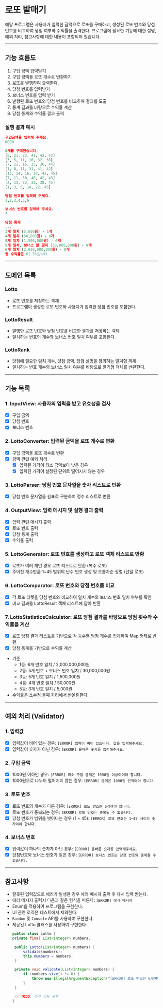 # 로또 발매기
해당 프로그램은 사용자가 입력한 금액으로 로또를 구매하고, 생성된 로또 번호와 당첨 번호를 비교하여
당첨 여부와 수익률을 출력한다. 프로그램에 필요한 기능에 대한 설명, 예외 처리, 참고사항에 대한 내용이 포함되어 있습니다.

---

## 기능 흐름도
1. 구입 금액 입력받기
2. 구입 금액을 로또 개수로 변환하기
3. 로또를 발행하여 출력한다.
4. 당첨 번호를 입력받기
5. 보너스 번호를 입력 받기
6. 발행된 로또 번호와 당첨 번호를 비교하여 결과를 도출
7. 통계 결과를 바탕으로 수익률 계산
8. 당첨 통계와 수익률 결과 출력

### 실행 결과 예시
```prolog
구입금액을 입력해 주세요.
8000

8개를 구매했습니다.
[8, 21, 23, 41, 42, 43]
[3, 5, 11, 16, 32, 38]
[7, 11, 16, 35, 36, 44]
[1, 8, 11, 31, 41, 42]
[13, 14, 16, 38, 42, 45]
[7, 11, 30, 40, 42, 43]
[2, 13, 22, 32, 38, 45]
[1, 3, 5, 14, 22, 45]

당첨 번호를 입력해 주세요.
1,2,3,4,5,6

보너스 번호를 입력해 주세요.
7

당첨 통계
---
3개 일치 (5,000원) - 1개
4개 일치 (50,000원) - 0개
5개 일치 (1,500,000원) - 0개
5개 일치, 보너스 볼 일치 (30,000,000원) - 0개
6개 일치 (2,000,000,000원) - 0개
총 수익률은 62.5%입니다.

```

---

## 도메인 목록
### Lotto
- 로또 번호를 저장하는 객체
- 프로그램이 생성한 로또 번호와 사용자가 입력한 당첨 번호를 포함한다.

### LottoResult
- 발행한 로또 번호와 당첨 번호를 비교한 결과를 저장하는 객체
- 일치하는 번호의 개수와 보너스 번호 일치 여부를 포함한다.

### LottoRank
- 당첨에 필요한 일치 개수, 당첨 금액, 당첨 설명을 정의하는 열겨형 객체
- 일치하는 번호 개수와 보너스 일치 여부를 바탕으로 열거형 객체를 반환한다.

---

## 기능 목록
### 1. InputView: 사용자의 입력을 받고 유효성을 검사
- [x] 구입 금액
- [x] 당첨 번호
- [x] 보너스 번호

### 2. LottoConverter: 입력된 금액을 로또 개수로 변환
- [x] 구입 금액을 로또 개수로 변환
- [x] 금액 관련 예외 처리
  - [x] 입력된 가격이 최소 금액보다 낮은 경우
  - [x] 입력된 가격이 설정된 단위로 떨어지지 않는 경우

### 3. LottoParser: 당첨 번호 문자열을 숫자 리스트로 반환
- [x] 당첨 번호 문자열을 쉼표로 구분하여 정수 리스트로 변환

### 4. OutputView: 입력 메시지 및 실행 결과 출력
- [x] 입력 관련 메시지 출력
- [x] 로또 번호 출력
- [x] 당첨 통계 출력
- [x] 수익률 출력

### 5. LottoGenerator: 로또 번호를 생성하고 로또 객체 리스트로 반환
- [x] 로또가 여러 개인 경우 로또 리스트로 반환 (복수 로또)
- [x] 주어진 개수만큼 1~45 범위의 난수 번호 생성 및 오름차순 정렬 (단일 로또)

### 6. LottoComparator: 로또 번호와 당첨 번호를 비교
- [x] 각 로또 티켓을 당첨 번호와 비교하여 일치 개수와 보너스 번호 일치 여부를 확인
- [x] 비교 결과를 LottoResult 객체 리스트에 담아 반환

### 7. LottoStatisticsCalculator: 로또 당첨 결과를 바탕으로 당첨 횟수와 수익률을 계산
- [x] 로또 당첨 결과 리스트를 기반으로 각 등수별 당첨 개수를 집계하여 Map 형태로 반환
- [x] 당첨 통계를 기반으로 수익률 계산
- 기준
  - 1등: 6개 번호 일치 / 2,000,000,000원
  - 2등: 5개 번호 + 보너스 번호 일치 / 30,000,000원
  - 3등: 5개 번호 일치 / 1,500,000원
  - 4등: 4개 번호 일치 / 50,000원
  - 5등: 3개 번호 일치 / 5,000원
- 수익률은 소수점 둘째 자리에서 반올림한다.

---

## 예외 처리 (Validator)
### 1. 입력값
- [x] 입력값이 비어 있는 경우: `[ERROR] 입력이 비어 있습니다. 값을 입력해주세요.`
- [x] 입력값이 숫자가 아닌 경우: `[ERROR] 올바른 숫자를 입력해주세요.`
     
### 2. 구입 금액
- [x] 1000원 이하인 경우: `[ERROR] 최소 구입 금액은 1000원 이상이어야 합니다.`
- [x] 1000원으로 나누어 떨어지지 않는 경우: `[ERROR] 금액은 1000원 단위여야 합니다.`

### 3. 로또 번호
- [x] 로또 번호의 개수가 다른 경우: `[ERROR] 로또 번호는 6개여야 합니다.`
- [x] 로또 번호가 중복되는 경우: `[ERROR] 로또 번호는 중복될 수 없습니다.`
- [x] 당첨 번호가 범위를 벗어나는 경우 (1 ~ 45): `[ERROR] 로또 번호는 1~45 사이의 숫자여야 합니다.`

### 4. 보너스 번호 
- [x] 입력값이 하나의 숫자가 아닌 경우: `[ERROR] 올바른 숫자를 입력해주세요.`
- [x] 당첨번호와 보너스 번호가 같은 경우: `[ERROR] 보너스 번호는 당첨 번호와 중복될 수 없습니다.`

---

## 참고사항
- 잘못된 입력값으로 에러가 발생한 경우 에러 메시지 출력 후 다시 입력 받는다.
- 에러 메시지 출력시 다음과 같은 형식을 따른다: `[ERROR] 에러 메시지`
- Enum을 적용하여 프로그램을 구현한다.
- UI 관련 로직은 테스트에서 제외한다.
- `Random` 및 `Console` API를 사용하여 구현한다.
- 제공된 Lotto 클래스를 사용하여 구현한다.
   ```java
   public class Lotto {
   private final List<Integer> numbers;

    public Lotto(List<Integer> numbers) {
        validate(numbers);
        this.numbers = numbers;
    }

    private void validate(List<Integer> numbers) {
        if (numbers.size() != 6) {
            throw new IllegalArgumentException("[ERROR] 로또 번호는 6개여야 합니다.");
        }
    }

    // TODO: 추가 기능 구현
   }  
   ```
